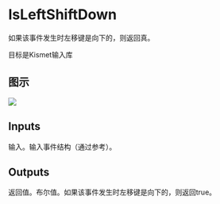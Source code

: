 # IsLeftShiftDown

如果该事件发生时左移键是向下的，则返回真。

目标是Kismet输入库

## 图示

![]($-20221218-19242877.png)

## Inputs

输入。输入事件结构（通过参考）。  

## Outputs

返回值。布尔值。如果该事件发生时左移键是向下的，则返回true。
